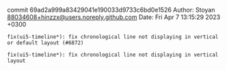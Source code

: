 commit 69ad2a999a83429041e190033d9733c6bd0e1526
Author: Stoyan <88034608+hinzzx@users.noreply.github.com>
Date:   Fri Apr 7 13:15:29 2023 +0300

    fix(ui5-timeline*): fix chronological line not displaying in vertical or default layout (#6872)
    
    fix(ui5-timeline*): fix chronological line not displaying in vertical layout
